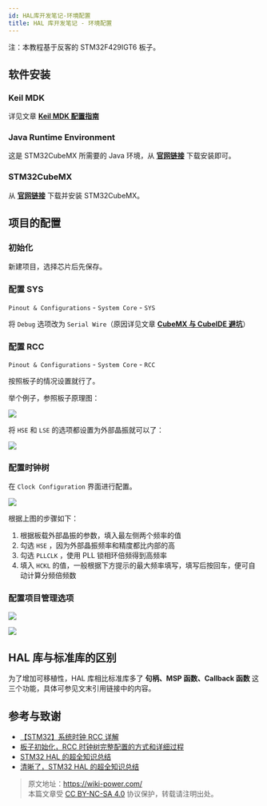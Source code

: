 ```yaml
---
id: HAL库开发笔记-环境配置
title: HAL 库开发笔记 - 环境配置
---
```


注：本教程基于反客的 STM32F429IGT6 板子。

## 软件安装

### Keil MDK

详见文章 [**Keil MDK 配置指南**](https://wiki-power.com/KeilMDK%E9%85%8D%E7%BD%AE%E6%8C%87%E5%8D%97)

### Java Runtime Environment

这是 STM32CubeMX 所需要的 Java 环境，从 [**官网链接**](https://www.java.com/en/download/) 下载安装即可。

### STM32CubeMX

从 [**官网链接**](https://my.st.com/content/my_st_com/zh/products/development-tools/software-development-tools/stm32-software-development-tools/stm32-configurators-and-code-generators/stm32cubemx.license=1611899126599.product=STM32CubeMX.version=6.1.1.html) 下载并安装 STM32CubeMX。

## 项目的配置

### 初始化

新建项目，选择芯片后先保存。

### 配置 SYS

`Pinout & Configurations` - `System Core` - `SYS`

将 `Debug` 选项改为 `Serial Wire`（原因详见文章 [**CubeMX 与 CubeIDE 避坑**](https://wiki-power.com/CubeMX与CubeIDE避坑)）

### 配置 RCC

`Pinout & Configurations` - `System Core` - `RCC`

按照板子的情况设置就行了。

举个例子，参照板子原理图：

![](https://wiki-media-1253965369.cos.ap-guangzhou.myqcloud.com/img/20210205205030.png)

将 `HSE` 和 `LSE` 的选项都设置为外部晶振就可以了：

![](https://wiki-media-1253965369.cos.ap-guangzhou.myqcloud.com/img/20210205205140.png)

### 配置时钟树

在 `Clock Configuration` 界面进行配置。

![](https://wiki-media-1253965369.cos.ap-guangzhou.myqcloud.com/img/20210205205550.png)

根据上图的步骤如下：

1. 根据板载外部晶振的参数，填入最左侧两个频率的值
2. 勾选 `HSE` ，因为外部晶振频率和精度都比内部的高
3. 勾选 `PLLCLK` ，使用 PLL 锁相环倍频得到高频率
4. 填入 `HCKL` 的值，一般根据下方提示的最大频率填写，填写后按回车，便可自动计算分频倍频数

### 配置项目管理选项

![](https://wiki-media-1253965369.cos.ap-guangzhou.myqcloud.com/img/20210130095224.png)

![](https://wiki-media-1253965369.cos.ap-guangzhou.myqcloud.com/img/20210130095239.png)

## HAL 库与标准库的区别

为了增加可移植性，HAL 库相比标准库多了 **句柄、MSP 函数、Callback 函数** 这三个功能，具体可参见文末引用链接中的内容。

## 参考与致谢

- [【STM32】系统时钟 RCC 详解](https://blog.csdn.net/as480133937/article/details/98845509)
- [板子初始化，RCC 时钟树完整配置的方式和详细过程](https://www.notion.so/2-RCC-770c0c454f954408a3956257aa0fb523)
- [STM32 HAL 的超全知识总结](https://mp.weixin.qq.com/s/ffcjKtl7JdRibLRNGquGXA)
- [清晰了，STM32 HAL 的超全知识总结](https://mp.weixin.qq.com/s/qkj0fQS5NrCXmbppKEhaAg)

> 原文地址：<https://wiki-power.com/>  
> 本篇文章受 [CC BY-NC-SA 4.0](https://creativecommons.org/licenses/by/4.0/deed.zh) 协议保护，转载请注明出处。

